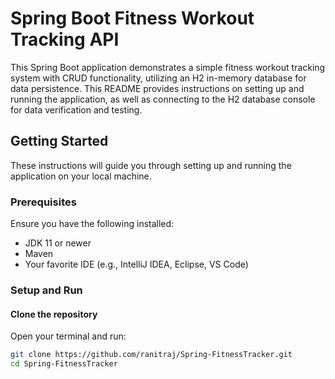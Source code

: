 # Spring Boot Fitness Workout Tracking API
This Spring Boot application demonstrates a simple fitness workout tracking system with CRUD functionality, utilizing an H2 in-memory database for data persistence. This README provides instructions on setting up and running the application, as well as connecting to the H2 database console for data verification and testing.

## Getting Started
These instructions will guide you through setting up and running the application on your local machine.

### Prerequisites
Ensure you have the following installed:

- JDK 11 or newer
- Maven
- Your favorite IDE (e.g., IntelliJ IDEA, Eclipse, VS Code)

### Setup and Run
#### Clone the repository
Open your terminal and run:

```bash
git clone https://github.com/ranitraj/Spring-FitnessTracker.git
cd Spring-FitnessTracker
```
